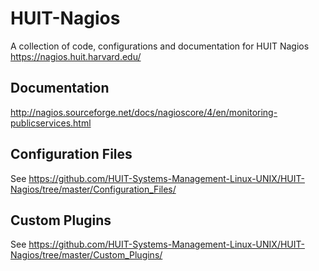 # HUIT-Nagios

A collection of code, configurations and documentation for HUIT Nagios https://nagios.huit.harvard.edu/


## Documentation


http://nagios.sourceforge.net/docs/nagioscore/4/en/monitoring-publicservices.html


## Configuration Files

See https://github.com/HUIT-Systems-Management-Linux-UNIX/HUIT-Nagios/tree/master/Configuration_Files/


## Custom Plugins

See https://github.com/HUIT-Systems-Management-Linux-UNIX/HUIT-Nagios/tree/master/Custom_Plugins/
